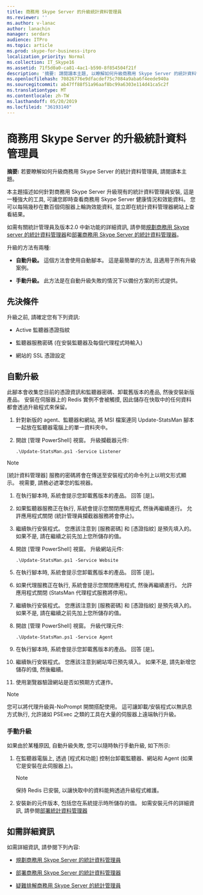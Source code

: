 ```yaml
---
title: 商務用 Skype Server 的升級統計資料管理員
ms.reviewer: ''
ms.author: v-lanac
author: lanachin
manager: serdars
audience: ITPro
ms.topic: article
ms.prod: skype-for-business-itpro
localization_priority: Normal
ms.collection: IT_Skype16
ms.assetid: 71f5d0a0-ca81-4ac1-b590-8f854504f21f
description: '摘要: 請閱讀本主題, 以瞭解如何升級商務用 Skype Server 的統計資料管理器。'
ms.openlocfilehash: 70826776e9dfacdef75c7084a9aba6f4eede940a
ms.sourcegitcommit: ab47ff88f51a96aaf8bc99a6303e114d41ca5c2f
ms.translationtype: MT
ms.contentlocale: zh-TW
ms.lasthandoff: 05/20/2019
ms.locfileid: "36193140"
---
```

# <a name="upgrade-statistics-manager-for-skype-for-business-server"></a>商務用 Skype Server 的升級統計資料管理員
 
**摘要:** 若要瞭解如何升級商務用 Skype Server 的統計資料管理員, 請閱讀本主題。
  
本主題描述如何針對商務用 Skype Server 升級現有的統計資料管理員安裝, 這是一種強大的工具, 可讓您即時查看商務用 Skype Server 健康情況和效能資料。 您可以每隔幾秒在數百個伺服器上輪詢效能資料, 並立即在統計資料管理器網站上查看結果。 
  
如需有關統計管理員及版本2.0 中新功能的詳細資訊, 請參閱[規劃商務用 Skype server 的統計資料管理器](plan.md)和[部署商務用 Skype Server 的統計資料管理器](deploy.md)。
  
升級的方法有兩種:
  
- **自動升級。** 這個方法會使用自動腳本。 這是最簡單的方法, 且適用于所有升級案例。
    
- **手動升級。** 此方法是在自動升級失敗的情況下以備份方案的形式提供。
    
## <a name="prerequisites"></a>先決條件

升級之前, 請確定您有下列資訊:
  
- Active 監聽器憑證指紋
    
- 監聽器服務密碼 (在安裝監聽器及每個代理程式時輸入)
    
- 網站的 SSL 憑證設定
    
## <a name="automated-upgrade"></a>自動升級

此腳本會收集您目前的憑證資訊和監聽器密碼、卸載舊版本的產品, 然後安裝新版產品。 安裝在伺服器上的 Redis 實例不會被觸摸, 因此儲存在快取中的任何資料都會透過升級程式來保留。
  
1. 針對新版的 agent、監聽器和網站, 將 MSI 檔案連同 Update-StatsMan 腳本一起放在監聽器電腦上的單一資料夾中。
    
2. 開啟 [管理 PowerShell] 視窗。 升級攔截器元件:
    
   ```
   .\Update-StatsMan.ps1 -Service Listener
   ```

> [!NOTE]
> [統計資料管理器] 服務的密碼將會在傳送至安裝程式的命令列上以明文形式顯示。 視需要, 請務必遮罩您的監視器。 
  
1. 在執行腳本時, 系統會提示您卸載舊版本的產品。 回答 [是]。
    
2. 如果監聽器服務正在執行, 系統會提示您關閉應用程式, 然後再繼續進行。 允許應用程式關閉 (統計管理員攔截器服務將會停止)。
    
3. 繼續執行安裝程式。 您應該注意到 [服務密碼] 和 [憑證指紋] 是預先填入的。 如果不是, 請在繼續之前先加上您所儲存的值。
    
4. 開啟 [管理 PowerShell] 視窗。 升級網站元件:
    
   ```
   .\Update-StatsMan.ps1 -Service Website
   ```

5. 在執行腳本時, 系統會提示您卸載舊版本的產品。 回答 [是]。
    
6. 如果代理服務正在執行, 系統會提示您關閉應用程式, 然後再繼續進行。 允許應用程式關閉 (StatsMan 代理程式服務將停用)。
    
7. 繼續執行安裝程式。 您應該注意到 [服務密碼] 和 [憑證指紋] 是預先填入的。 如果不是, 請在繼續之前先加上您所儲存的值。
    
8. 開啟 [管理 PowerShell] 視窗。 升級代理元件:
    
   ```
   .\Update-StatsMan.ps1 -Service Agent
   ```

9. 在執行腳本時, 系統會提示您卸載舊版本的產品。 回答 [是]。
    
10. 繼續執行安裝程式。 您應該注意到網站埠已預先填入。 如果不是, 請先新增您儲存的值, 然後繼續。
    
11. 使用瀏覽器驗證網站是否如預期方式運作。
    
> [!NOTE]
> 您可以將代理升級與-NoPrompt 開關搭配使用。 這可讓卸載/安裝程式以無訊息方式執行, 允許諸如 PSExec 之類的工具在大量的伺服器上遠端執行升級。 
  
### <a name="manual-upgrade"></a>手動升級

如果由於某種原因, 自動升級失敗, 您可以隨時執行手動升級, 如下所示:
  
1. 在監聽器電腦上, 透過 [程式和功能] 控制台卸載監聽器、網站和 Agent (如果它是安裝在此伺服器上)。 
    
    > [!NOTE]
    >  保持 Redis 已安裝, 以讓快取中的資料能夠透過升級程式維護。
  
2. 安裝新的元件版本, 包括您在系統提示時所儲存的值。 如需安裝元件的詳細資訊, 請參閱[部署統計資料管理器](deploy.md#BKMK_Deploy)

    
## <a name="for-more-information"></a>如需詳細資訊
<a name="BKMK_Fixed"> </a>

如需詳細資訊, 請參閱下列內容:
  
- [規劃商務用 Skype Server 的統計資料管理員](plan.md)
    
- [部署商務用 Skype Server 的統計資料管理器](deploy.md)
    
- [疑難排解商務用 Skype Server 的統計管理員](troubleshoot.md)
